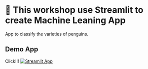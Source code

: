 # 🍑 This workshop use Streamlit to create Machine Leaning App


App to classify the varieties of penguins.

## Demo App

Click!!!
[![Streamlit App](https://static.streamlit.io/badges/streamlit_badge_black_white.svg)](https://workshop-app-ml.streamlit.app/)



